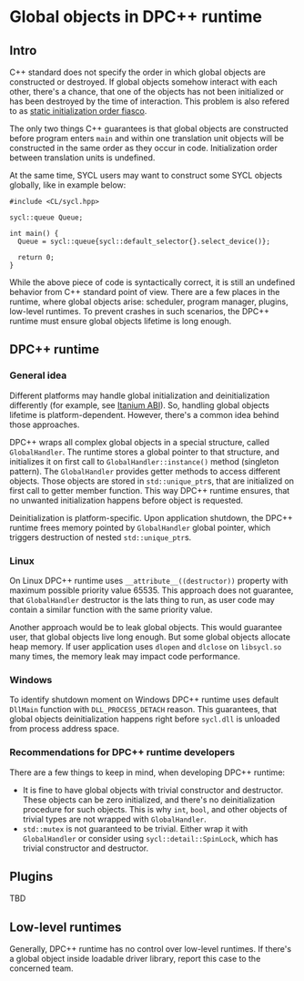 # Global objects in DPC++ runtime

## Intro

C++ standard does not specify the order in which global objects are constructed
or destroyed. If global objects somehow interact with each other, there's a
chance, that one of the objects has not been initialized or has been destroyed
by the time of interaction. This problem is also refered to as 
[static initialization order fiasco].

The only two things C++ guarantees is that global objects are constructed before
program enters `main` and within one translation unit objects will be 
constructed in the same order as they occur in code. Initialization order 
between translation units is undefined.

At the same time, SYCL users may want to construct some SYCL objects globally,
like in example below:

```
#include <CL/sycl.hpp>

sycl::queue Queue;

int main() {
  Queue = sycl::queue{sycl::default_selector{}.select_device()};

  return 0;
}
```

While the above piece of code is syntactically correct, it is still an undefined
behavior from C++ standard point of view. There are a few places in the runtime,
where global objects arise: scheduler, program manager, plugins, low-level
runtimes. To prevent crashes in such scenarios, the DPC++ runtime must ensure
global objects lifetime is long enough.

## DPC++ runtime

### General idea

Different platforms may handle global initialization and deinitialization
differently (for example, see [Itanium ABI]). So, handling global objects
lifetime is platform-dependent. However, there's a common idea behind those
approaches.

DPC++ wraps all complex global objects in a special structure, called 
`GlobalHandler`. The runtime stores a global pointer to that structure, and
initializes it on first call to `GlobalHandler::instance()` method (singleton
pattern). The `GlobalHandler` provides getter methods to access different
objects. Those objects are stored in `std::unique_ptr`s, that are initialized
on first call to getter member function. This way DPC++ runtime ensures, that
no unwanted initialization happens before object is requested.

Deinitialization is platform-specific. Upon application shutdown, the DPC++
runtime frees memory pointed by `GlobalHandler` global pointer, which triggers
destruction of nested `std::unique_ptr`s.

### Linux

On Linux DPC++ runtime uses `__attribute__((destructor))` property with maximum
possible priority value 65535. This approach does not guarantee, that
`GlobalHandler` destructor is the lats thing to run, as user code may contain
a similar function with the same priority value.

Another approach would be to leak global objects. This would guarantee user,
that global objects live long enough. But some global objects allocate heap
memory. If user application uses `dlopen` and `dlclose` on `libsycl.so` many
times, the memory leak may impact code performance.

### Windows

To identify shutdown moment on Windows DPC++ runtime uses default `DllMain`
function with `DLL_PROCESS_DETACH` reason. This guarantees, that global objects
deinitialization happens right before `sycl.dll` is unloaded from process
address space.

### Recommendations for DPC++ runtime developers

There are a few things to keep in mind, when developing DPC++ runtime:

- It is fine to have global objects with trivial constructor and destructor.
These objects can be zero initialized, and there's no deinitialization procedure
for such objects. This is why `int`, `bool`, and other objects of trivial types
are not wrapped with `GlobalHandler`.
- `std::mutex` is not guaranteed to be trivial. Either wrap it with
`GlobalHandler` or consider using `sycl::detail::SpinLock`, which has trivial
constructor and destructor.

## Plugins

TBD

## Low-level runtimes

Generally, DPC++ runtime has no control over low-level runtimes. If there's
a global object inside loadable driver library, report this case to the
concerned team.

[static initialization order fiasco]: https://isocpp.org/wiki/faq/ctors#static-init-order
[Itanium ABI]: https://itanium-cxx-abi.github.io/cxx-abi/abi.html#dso-dtor
